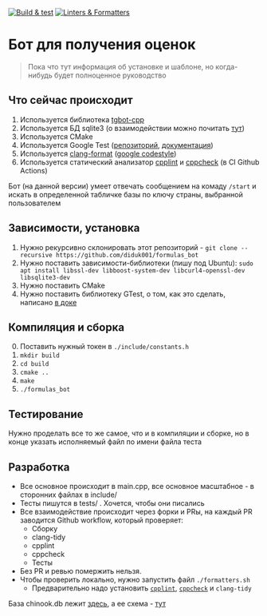 [![Build & test](https://github.com/diduk001/formulas_bot/actions/workflows/build.yml/badge.svg)](https://github.com/diduk001/formulas_bot/actions/workflows/build.yml)
[![Linters & Formatters](https://github.com/diduk001/formulas_bot/actions/workflows/linters.yml/badge.svg)](https://github.com/diduk001/formulas_bot/actions/workflows/linters.yml)
# Бот для получения оценок

> Пока что тут информация об установке и шаблоне, но когда-нибудь будет полноценное руководство

## Что сейчас происходит

1. Используется библиотека [tgbot-cpp](https://github.com/reo7sp/tgbot-cpp)
2. Используется БД sqlite3 (о взаимодействии можно почитать [тут](https://sqlite.org/c3ref/intro.html))
3. Используется CMake
4. Используется Google Test ([репозиторий](https://github.com/google/googletest), [документация](https://google.github.io/googletest/))
5. Используется [clang-format](https://clang.llvm.org/docs/ClangFormat.html) ([google codestyle](https://google.github.io/styleguide/cppguide.html))
6. Используется статический анализатор [cpplint](https://github.com/cpplint/cpplint) и [cppcheck](https://cppcheck.sourceforge.io) (в CI Github Actions)

Бот (на данной версии) умеет отвечать сообщением на комаду `/start` и искать в определенной табличке базы по ключу страны, выбранной пользователем

## Зависимости, установка
1. Нужно рекурсивно склонировать этот репозиторий - `git clone --recursive https://github.com/diduk001/formulas_bot`
2. Нужно поставить зависимости-библиотеки (пишу под Ubuntu): `sudo apt install libssl-dev libboost-system-dev libcurl4-openssl-dev libsqlite3-dev`
3. Нужно поставить CMake
4. Нужно поставить библиотеку GTest, о том, как это сделать, написано [в доке](https://github.com/google/googletest/blob/main/googletest/README.md#standalone-cmake-project)

## Компиляция и сборка
0. Поставить нужный токен в `./include/constants.h`
1. `mkdir build`
2. `cd build`
3. `cmake ..`
4. `make`
5. `./formulas_bot`

## Тестирование
Нужно проделать все то же самое, что и в компиляции и сборке, но в конце указать исполняемый файл по имени файла теста

## Разработка

- Все основное происходит в main.cpp, все основное масштабное - в сторонних файлах в include/
- Тесты пишутся в tests/ . Хочется, чтобы они писались
- Все взаимодействие происходит через форки и PRы, на каждый PR заводится Github workflow, который проверяет:
  - Сборку
  - clang-tidy
  - cpplint
  - cppcheck
  - Тесты
- Без PR и ревью помержить нельзя.
- Чтобы проверить локально, нужно запустить файл `./formatters.sh`
  - Предварительно надо установить [`cpplint`](https://github.com/cpplint/cpplint?tab=readme-ov-file#installation), [`cppcheck`](https://cppcheck.sourceforge.io) и `clang-tidy`

База chinook.db лежит [здесь](https://www.sqlitetutorial.net/wp-content/uploads/2018/03/chinook.zip), а ее схема - [тут](https://www.sqlitetutorial.net/sqlite-sample-database/)
